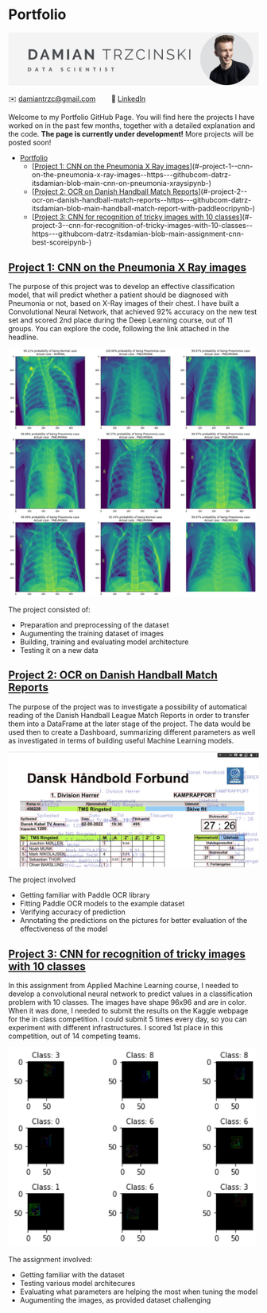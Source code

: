 # Portfolio

![](headline.png)

:envelope: [damiantrzc@gmail.com](mailto:damiantrzc@gmail.com) &nbsp;&nbsp;&nbsp;&nbsp;&nbsp;&nbsp; :link: [LinkedIn](https://www.linkedin.com/in/trzcinskidamian/)

Welcome to my Portfolio GitHub Page. You will find here the projects I have worked on in the past few months, together with a detailed explanation and the code. <b>The page is currently under development!</b> More projects will be posted soon!

- [Portfolio](#portfolio)
  * [[Project 1: CNN on the Pneumonia X Ray images](https://github.com/datrz/its.damian/blob/main/CNN_on_Pneumonia_Xrays.ipynb)](#-project-1--cnn-on-the-pneumonia-x-ray-images--https---githubcom-datrz-itsdamian-blob-main-cnn-on-pneumonia-xraysipynb-)
  * [[Project 2: OCR on Danish Handball Match Reports](https://github.com/datrz/its.damian/blob/main/Handball_Match_Report_with_PaddleOCR.ipynb)](#-project-2--ocr-on-danish-handball-match-reports--https---githubcom-datrz-itsdamian-blob-main-handball-match-report-with-paddleocripynb-)
  * [[Project 3: CNN for recognition of tricky images with 10 classes](https://github.com/datrz/its.damian/blob/main/Assignment_cnn_Best_Score.ipynb)](#-project-3--cnn-for-recognition-of-tricky-images-with-10-classes--https---githubcom-datrz-itsdamian-blob-main-assignment-cnn-best-scoreipynb-)

## [Project 1: CNN on the Pneumonia X Ray images](https://github.com/datrz/its.damian/blob/main/CNN_on_Pneumonia_Xrays.ipynb)
The purpose of this project was to develop an effective classification model, that will predict whether a patient should be diagnosed with Pneumonia or not, based on X-Ray images of their chest. I have built a Convolutional Neural Network, that achieved 92% accuracy on the new test set and scored 2nd place during the Deep Learning course, out of 11 groups. You can explore the code, following the link attached in the headline.

<img src="fig5_predictions_on_test_set.png" alt=" " width="500"/>

The project consisted of:
- Preparation and preprocessing of the dataset
- Augumenting the training dataset of images
- Building, training and evaluating model architecture
- Testing it on a new data

## [Project 2: OCR on Danish Handball Match Reports](https://github.com/datrz/its.damian/blob/main/Handball_Match_Report_with_PaddleOCR.ipynb)
The purpose of the project was to investigate a possibility of automatical reading of the Danish Handball League Match Reports in order to transfer them into a DataFrame at the later stage of the project. The data would be used then to create a Dashboard, summarizing different parameters as well as investigated in terms of building useful Machine Learning models.

<img src="handball_extract.png" alt=" " width="600"/>

The project involved
- Getting familiar with Paddle OCR library
- Fitting Paddle OCR models to the example dataset
- Verifying accuracy of prediction
- Annotating the predictions on the pictures for better evaluation of the effectiveness of the model

## [Project 3: CNN for recognition of tricky images with 10 classes](https://github.com/datrz/its.damian/blob/main/Assignment_cnn_Best_Score.ipynb)
In this assignment from Applied Machine Learning course, I needed to develop a convolutional neural network to predict values in a classification problem with 10 classes. The images have shape 96x96 and are in color. When it was done, I needed to submit the results on the Kaggle webpage for the in class competition. I could submit 5 times every day, so you can experiment with different infrastructures. I scored 1st place in this competition, out of 14 competing teams.

<img src="CNN_exercise.png" alt=" " width="500"/>

The assignment involved:
- Getting familiar with the dataset
- Testing various model architecures
- Evaluating what parameters are helping the most when tuning the model
- Augumenting the images, as provided dataset challenging
